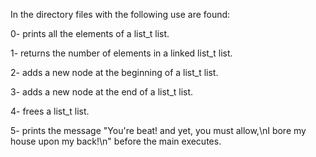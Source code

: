 In the directory files with the following use are found:

0- prints all the elements of a list_t list.

1- returns the number of elements in a linked list_t list.

2- adds a new node at the beginning of a list_t list.

3- adds a new node at the end of a list_t list.

4- frees a list_t list.

5- prints the message "You're beat! and yet, you must allow,\nI bore my house upon my back!\n" before the main executes.

